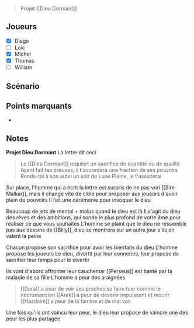 > Projet [[Dieu Dormant]]

## Joueurs

- [x] Diego
- [ ] Loic
- [x] Michel
- [x] Thomas
- [ ] William

## Scénario


## Points marquants

- 

## Notes

__Projet Dieu Dormant__
La lettre dit ceci
> Le [[Dieu Dormant]] requiert un sacrifice de quantité ou de qualité
> Ayant fait tes preuves, il t'accordera une fraction de ses pouvoirs
> Rends-toi à son autel un soir de Lune Pleine, je t'assisterai

Sur place, l'homme qui a écrit la lettre est surpris de ne pas vori [[Sire Malkar]], mais il change vite de cible pour proposer aux joueurs d'avoir plein de pouvoirs
Il fait une cérémonie pour invoquer le dieu

Beaucoup de jets de mental + malus quand le dieu est là
Il s'agit du dieu des rêves et des ambitions, qui sonde le plus profond de votre âme pour réaliser ce que vous souhaites
L'homme se plaint que le dieu ne ressemble pas aux dessins de [[Billy]], dieu se montrera sur un autre jour s'ils en valent la peine

Chacun propose son sacrifice pour avoir les bienfaits du dieu
L'homme propose les joueurs
Le dieu, divertit par leur conneries, leur propose de sacrifier leur temps pour le divertir

Ils vont d'abord affronter leur cauchemar
[[Perseus]] est hanté par la maladie de sa fille
L'homme a peur des araignées
> [[Dara]] a peur de voir ses proches se faire tuer comme le nécromancien 
> [[Arek]] a peur de devenir impuissant et mourir
> [[Hazdaim]] a peur de la famine et de mal voir

Une fois qu'ils ont vaincu leur peur, le dieu leur propose de vaincre une des peur les plus partagée